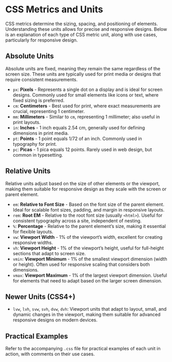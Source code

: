 
# CSS Metrics and Units

CSS metrics determine the sizing, spacing, and positioning of elements. Understanding these units allows for precise and responsive designs. Below is an explanation of each type of CSS metric unit, along with use cases, particularly for responsive design.

## Absolute Units
Absolute units are fixed, meaning they remain the same regardless of the screen size. These units are typically used for print media or designs that require consistent measurements.

- `px`: **Pixels** - Represents a single dot on a display and is ideal for screen designs. Commonly used for small elements like icons or text, where fixed sizing is preferred.
- `cm`: **Centimeters** - Best used for print, where exact measurements are crucial, representing 1 centimeter.
- `mm`: **Millimeters** - Similar to `cm`, representing 1 millimeter; also useful in print layouts.
- `in`: **Inches** - 1 inch equals 2.54 cm, generally used for defining dimensions in print media.
- `pt`: **Points** - 1 point equals 1/72 of an inch. Commonly used in typography for print.
- `pc`: **Picas** - 1 pica equals 12 points. Rarely used in web design, but common in typesetting.

## Relative Units
Relative units adjust based on the size of other elements or the viewport, making them suitable for responsive design as they scale with the screen or parent element.

- `em`: **Relative to Font Size** - Based on the font size of the parent element. Ideal for scalable font sizes, padding, and margin in responsive layouts.
- `rem`: **Root EM** - Relative to the root font size (usually `<html>`). Useful for consistent typography across a site, independent of nesting.
- `%`: **Percentage** - Relative to the parent element’s size, making it essential for flexible layouts.
- `vw`: **Viewport Width** - 1% of the viewport’s width, excellent for creating responsive widths.
- `vh`: **Viewport Height** - 1% of the viewport’s height, useful for full-height sections that adapt to screen size.
- `vmin`: **Viewport Minimum** - 1% of the smallest viewport dimension (width or height). Often used for responsive scaling that considers both dimensions.
- `vmax`: **Viewport Maximum** - 1% of the largest viewport dimension. Useful for elements that need to adapt based on the larger screen dimension.

## Newer Units (CSS4+)
- `lvw`, `lvh`, `svw`, `svh`, `dvw`, `dvh`: Viewport units that adapt to layout, small, and dynamic changes in the viewport, making them suitable for advanced responsive designs on modern devices.

## Practical Examples
Refer to the accompanying `.css` file for practical examples of each unit in action, with comments on their use cases.
